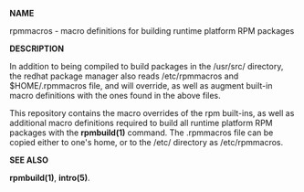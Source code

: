 **NAME**

rpmmacros - macro definitions for building runtime platform RPM packages

**DESCRIPTION**

In addition to being compiled to build packages in the /usr/src/
directory, the redhat package manager also reads /etc/rpmmacros and
$HOME/.rpmmacros file, and will override, as well as augment built-in
macro definitions with the ones found in the above files.

This repository contains the macro overrides of the rpm built-ins, as well as
additional macro definitions required to build all runtime platform RPM packages
with the **rpmbuild(1)** command. The .rpmmacros file can be copied
either to one's home, or to the /etc/ directory as /etc/rpmmacros.

**SEE ALSO**

**rpmbuild(1)**, **intro(5)**.
































































